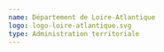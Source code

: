 ```yaml
---
name: Département de Loire-Atlantique
logo: logo-loire-atlantique.svg
type: Administration territoriale
---
```

